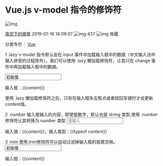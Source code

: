 # Vue.js v-model 指令的修饰符

![img](https://csdnimg.cn/release/blogv2/dist/pc/img/reprint.png)

[夜空下的微笑](https://blog.csdn.net/weixin_41014370) 2019-01-16 14:09:07 ![img](https://csdnimg.cn/release/blogv2/dist/pc/img/articleReadEyes.png) 437 ![img](https://csdnimg.cn/release/blogv2/dist/pc/img/tobarCollect.png) 收藏

分类专栏： [Vue](https://blog.csdn.net/weixin_41014370/category_7304861.html)

1 .lazy
v-model 指令默认会在 input 事件中加载输入框中的数据（中文输入法中输入拼音的过程除外）。我们可以使用 .lazy 懒加载修饰符，让其只在 change 事件中再加载输入框中的数据。

<input type="text" v-model.lazy="content" placeholder="请输入" value="初始值">
<p>输入框：{{content}}</p>

使用 .lazy 懒加载修饰符之后，只有在输入框失去焦点或者按回车键时才会更新content值。

2 .number
输入框输入的内容，即使是数字，默认也是 string 类型,使用 .number 修饰符让其转换为 number 类型
<input type="number" v-model.number="content" placeholder="请输入" >
<p>输入值：{{content}}，输入类型：{{typeof content}}</p>

3 .trim
使用.trim修饰符可以自动过滤掉输入框的首尾空格。
<input type="text" v-model.trim="content" placeholder="请输入" value="初始值">
<p>输入框：{{content}}</p>